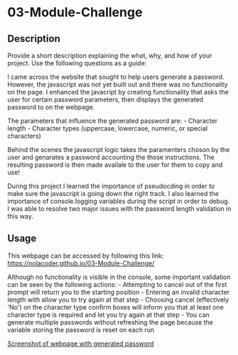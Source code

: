 # 03-Module-Challenge

## Description

Provide a short description explaining the what, why, and how of your project. Use the following questions as a guide:

I came across the website that sought to help users generate a password. However, the javascript was not yet built out and there was no functionality on the page. I enhanced the javacript by creating functionality that asks the user for certain password parameters, then displays the generated password to on the webpage.

The parameters that influence the generated password are:
    - Character length
    - Character types (uppercase, lowercase, numeric, or special characters)

Behind the scenes the javascript logic takes the paramenters choson by the user and genarates a password accounting the those instructions. The resulting password is then made availale to the user for them to copy and use! 

During this project I learned the importance of pseudocding in order to make sure the javascript is going down the right track. I also learned the importance of console.logging variables during the script in order to debug. I was able to resolve two major issues with the password length validation in this way.  

## Usage

This webpage can be accessed by following this link: https://nolacoder.github.io/03-Module-Challenge/

Although no functionality is visible in the console, some important validation can be seen by the following actions:
    - Attempting to cancel out of the first prompt will return you to the starting position
    - Entering an invalid character length with allow you to try again at that step
    - Choosing cancel (effectively 'No') on the character type confirm boxes will inform you that at least one character type is required and let you try again at that step
    - You can generate multiple passwords without refreshing the page because the variable storing the password is reset on each run

[Screenshot of webpage with generated password](./assets/images/Generated%20Password.png)

